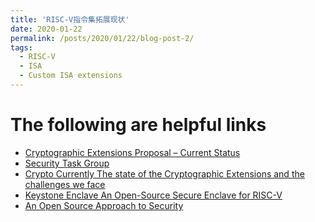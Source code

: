```yaml
---
title: 'RISC-V指令集拓展现状'
date: 2020-01-22
permalink: /posts/2020/01/22/blog-post-2/
tags:
  - RISC-V
  - ISA
  - Custom ISA extensions
---
```



The following are helpful links
======

- [Cryptographic Extensions Proposal – Current Status](https://content.riscv.org/wp-content/uploads/2017/12/Wed-1354-RISCV-CryptoExtensions-RichardNewell.pdf)
- [Security Task Group](https://content.riscv.org/wp-content/uploads/2018/05/09.00-09.45-Security-Task-Group-8th-RV-Workshop-May-9-2018.pdf)
- [Crypto Currently The state of the Cryptographic Extensions and the challenges we face](https://content.riscv.org/wp-content/uploads/2019/06/17.30-RISC-V-Crypto-Task-Group-Ken-Dockser-Zurich-June-2019-v17.30-1.pdf)
- [Keystone Enclave An Open-Source Secure Enclave for RISC-V](https://keystone-enclave.org/files/keystone-risc-v-summit.pdf)
- [An Open Source Approach to Security](https://content.riscv.org/wp-content/uploads/2019/12/12.11-9.25a-An-Open-Source-Approach-to-System-Security.pdf)
